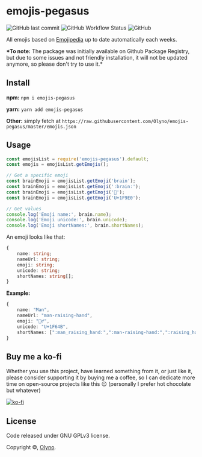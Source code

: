 # emojis-pegasus

![GitHub last commit](https://img.shields.io/github/last-commit/Olyno/emojis-pegasus?style=flat-square) ![GitHub Workflow Status](https://img.shields.io/github/workflow/status/Olyno/emojis-pegasus/Check%20if%20build?style=flat-square) ![GitHub](https://img.shields.io/github/license/Olyno/emojis-pegasus?style=flat-square)

All emojis based on [Emojipedia](https://emojipedia.org) up to date automatically each weeks.

**\*To note:** The package was initially available on Github Package Registry, but due to some issues and not friendly installation, it will not be updated anymore, so please don't try to use it.\*

## Install

**npm:** `npm i emojis-pegasus`

**yarn:** `yarn add emojis-pegasus`

**Other:** simply fetch at `https://raw.githubusercontent.com/Olyno/emojis-pegasus/master/emojis.json`

## Usage

```js
const emojisList = require('emojis-pegasus').default;
const emojis = emojisList.getEmojis();

// Get a specific emoji
const brainEmoji = emojisList.getEmoji('brain');
const brainEmoji = emojisList.getEmoji(':brain:');
const brainEmoji = emojisList.getEmoji('🧠');
const brainEmoji = emojisList.getEmoji('U+1F9E0');

// Get values
console.log('Emoji name:', brain.name);
console.log('Emoji unicode:', brain.unicode);
console.log('Emoji shortNames:', brain.shortNames);
```

An emoji looks like that:

```ts
{
    name: string;
    nameUrl: string;
    emoji: string;
    unicode: string;
    shortNames: string[];
}
```

**Example:**

```ts
{
    name: "Man",
    nameUrl: "man-raising-hand",
    emoji: "🙋‍♂️",
    unicode: "U+1F64B‍",
    shortNames: [":man_raising_hand:",":man-raising-hand:",":raising_hand_man:"]
}
```

## Buy me a ko-fi

Whether you use this project, have learned something from it, or just like it, please consider supporting it by buying me a coffee, so I can dedicate more time on open-source projects like this 😉 (personally I prefer hot chocolate but whatever)

[![ko-fi](https://www.ko-fi.com/img/githubbutton_sm.svg)](https://ko-fi.com/olyno)

## License

Code released under GNU GPLv3 license.

Copyright ©, [Olyno](https://github.com/Olyno).
